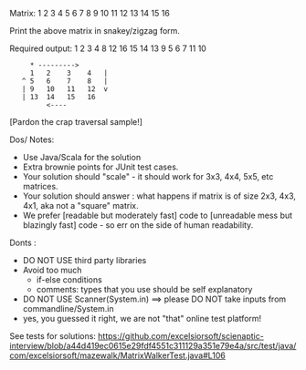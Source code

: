 Matrix:
 1   2   3   4
 5   6   7   8
 9  10  11  12
13  14  15  16

Print the above matrix in snakey/zigzag form.

Required output: 1 2 3 4 8 12 16 15 14 13 9 5 6 7 11 10
```
     * --------->
     1   2    3    4   |
   ^ 5   6    7    8   |
   | 9   10   11   12  v
   | 13  14   15   16
         <----
```
[Pardon the crap traversal sample!]


Dos/ Notes:
- Use Java/Scala for the solution
- Extra brownie points for JUnit test cases.
- Your solution should "scale" - it should work for 3x3, 4x4, 5x5, etc matrices.
- Your solution should answer : what happens if matrix is of size 2x3, 4x3, 4x1, aka not a "square" matrix.
- We prefer [readable but moderately fast] code to [unreadable mess but blazingly fast] code - so err on the side of human readability.


Donts :
- DO NOT USE third party libraries
- Avoid too much 
  - if-else conditions
  - comments: types that you use should be self explanatory
- DO NOT USE Scanner(System.in) ==> please DO NOT take inputs from commandline/System.in
- yes, you guessed it right, we are not "that" online test platform!


See tests for solutions: https://github.com/excelsiorsoft/scienaptic-interview/blob/a44d419ec0615e29fdf4551c311129a351e79e4a/src/test/java/com/excelsiorsoft/mazewalk/MatrixWalkerTest.java#L106
